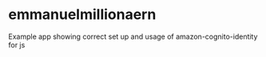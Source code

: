 # emmanuelmillionaern
Example app showing correct set up and usage of amazon-cognito-identity for js
